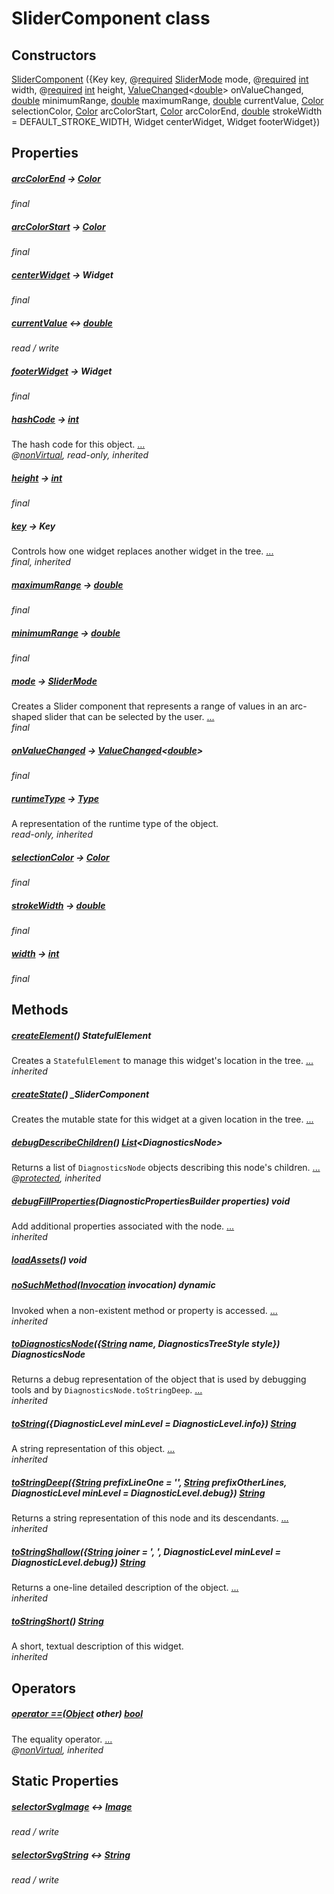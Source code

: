 


# SliderComponent class












## Constructors

[SliderComponent](../components_slider_component_slider_component/SliderComponent/SliderComponent.md) ({Key key, @[required](https://pub.dev/documentation/meta/1.3.0/meta/required-constant.html) [SliderMode](../components_slider_component_slider_component/SliderMode-class.md) mode, @[required](https://pub.dev/documentation/meta/1.3.0/meta/required-constant.html) [int](https://api.flutter.dev/flutter/dart-core/int-class.html) width, @[required](https://pub.dev/documentation/meta/1.3.0/meta/required-constant.html) [int](https://api.flutter.dev/flutter/dart-core/int-class.html) height, [ValueChanged](../components_slider_component_slider_component/ValueChanged.md)&lt;[double](https://api.flutter.dev/flutter/dart-core/double-class.html)> onValueChanged, [double](https://api.flutter.dev/flutter/dart-core/double-class.html) minimumRange, [double](https://api.flutter.dev/flutter/dart-core/double-class.html) maximumRange, [double](https://api.flutter.dev/flutter/dart-core/double-class.html) currentValue, [Color](https://api.flutter.dev/flutter/dart-ui/Color-class.html) selectionColor, [Color](https://api.flutter.dev/flutter/dart-ui/Color-class.html) arcColorStart, [Color](https://api.flutter.dev/flutter/dart-ui/Color-class.html) arcColorEnd, [double](https://api.flutter.dev/flutter/dart-core/double-class.html) strokeWidth = DEFAULT_STROKE_WIDTH, Widget centerWidget, Widget footerWidget})

    


## Properties

##### [arcColorEnd](../components_slider_component_slider_component/SliderComponent/arcColorEnd.md) &#8594; [Color](https://api.flutter.dev/flutter/dart-ui/Color-class.html)



   
_final_



##### [arcColorStart](../components_slider_component_slider_component/SliderComponent/arcColorStart.md) &#8594; [Color](https://api.flutter.dev/flutter/dart-ui/Color-class.html)



   
_final_



##### [centerWidget](../components_slider_component_slider_component/SliderComponent/centerWidget.md) &#8594; Widget



   
_final_



##### [currentValue](../components_slider_component_slider_component/SliderComponent/currentValue.md) &#8596; [double](https://api.flutter.dev/flutter/dart-core/double-class.html)



   
_read / write_



##### [footerWidget](../components_slider_component_slider_component/SliderComponent/footerWidget.md) &#8594; Widget



   
_final_



##### [hashCode](../components_slider_component_slider_component/SliderComponent/hashCode.md) &#8594; [int](https://api.flutter.dev/flutter/dart-core/int-class.html)



The hash code for this object. [...](../components_slider_component_slider_component/SliderComponent/hashCode.md)  
_@[nonVirtual](https://pub.dev/documentation/meta/1.3.0/meta/nonVirtual-constant.html), read-only, inherited_



##### [height](../components_slider_component_slider_component/SliderComponent/height.md) &#8594; [int](https://api.flutter.dev/flutter/dart-core/int-class.html)



   
_final_



##### [key](../components_slider_component_slider_component/SliderComponent/key.md) &#8594; Key



Controls how one widget replaces another widget in the tree. [...](../components_slider_component_slider_component/SliderComponent/key.md)  
_final, inherited_



##### [maximumRange](../components_slider_component_slider_component/SliderComponent/maximumRange.md) &#8594; [double](https://api.flutter.dev/flutter/dart-core/double-class.html)



   
_final_



##### [minimumRange](../components_slider_component_slider_component/SliderComponent/minimumRange.md) &#8594; [double](https://api.flutter.dev/flutter/dart-core/double-class.html)



   
_final_



##### [mode](../components_slider_component_slider_component/SliderComponent/mode.md) &#8594; [SliderMode](../components_slider_component_slider_component/SliderMode-class.md)



Creates a Slider component that represents a range of values in an
arc-shaped slider that can be selected by the user. [...](../components_slider_component_slider_component/SliderComponent/mode.md)  
_final_



##### [onValueChanged](../components_slider_component_slider_component/SliderComponent/onValueChanged.md) &#8594; [ValueChanged](../components_slider_component_slider_component/ValueChanged.md)&lt;[double](https://api.flutter.dev/flutter/dart-core/double-class.html)>



   
_final_



##### [runtimeType](https://api.flutter.dev/flutter/dart-core/Object/runtimeType.html) &#8594; [Type](https://api.flutter.dev/flutter/dart-core/Type-class.html)



A representation of the runtime type of the object.   
_read-only, inherited_



##### [selectionColor](../components_slider_component_slider_component/SliderComponent/selectionColor.md) &#8594; [Color](https://api.flutter.dev/flutter/dart-ui/Color-class.html)



   
_final_



##### [strokeWidth](../components_slider_component_slider_component/SliderComponent/strokeWidth.md) &#8594; [double](https://api.flutter.dev/flutter/dart-core/double-class.html)



   
_final_



##### [width](../components_slider_component_slider_component/SliderComponent/width.md) &#8594; [int](https://api.flutter.dev/flutter/dart-core/int-class.html)



   
_final_




## Methods

##### [createElement](../components_slider_component_slider_component/SliderComponent/createElement.md)() StatefulElement



Creates a <code>StatefulElement</code> to manage this widget's location in the tree. [...](../components_slider_component_slider_component/SliderComponent/createElement.md)  
_inherited_



##### [createState](../components_slider_component_slider_component/SliderComponent/createState.md)() _SliderComponent



Creates the mutable state for this widget at a given location in the tree. [...](../components_slider_component_slider_component/SliderComponent/createState.md)  




##### [debugDescribeChildren](../components_slider_component_slider_component/SliderComponent/debugDescribeChildren.md)() [List](https://api.flutter.dev/flutter/dart-core/List-class.html)&lt;DiagnosticsNode>



Returns a list of <code>DiagnosticsNode</code> objects describing this node's
children. [...](../components_slider_component_slider_component/SliderComponent/debugDescribeChildren.md)  
_@[protected](https://pub.dev/documentation/meta/1.3.0/meta/protected-constant.html), inherited_



##### [debugFillProperties](../components_slider_component_slider_component/SliderComponent/debugFillProperties.md)(DiagnosticPropertiesBuilder properties) void



Add additional properties associated with the node. [...](../components_slider_component_slider_component/SliderComponent/debugFillProperties.md)  
_inherited_



##### [loadAssets](../components_slider_component_slider_component/SliderComponent/loadAssets.md)() void



   




##### [noSuchMethod](https://api.flutter.dev/flutter/dart-core/Object/noSuchMethod.html)([Invocation](https://api.flutter.dev/flutter/dart-core/Invocation-class.html) invocation) dynamic



Invoked when a non-existent method or property is accessed. [...](https://api.flutter.dev/flutter/dart-core/Object/noSuchMethod.html)  
_inherited_



##### [toDiagnosticsNode](../components_slider_component_slider_component/SliderComponent/toDiagnosticsNode.md)({[String](https://api.flutter.dev/flutter/dart-core/String-class.html) name, DiagnosticsTreeStyle style}) DiagnosticsNode



Returns a debug representation of the object that is used by debugging
tools and by <code>DiagnosticsNode.toStringDeep</code>. [...](../components_slider_component_slider_component/SliderComponent/toDiagnosticsNode.md)  
_inherited_



##### [toString](../components_slider_component_slider_component/SliderComponent/toString.md)({DiagnosticLevel minLevel = DiagnosticLevel.info}) [String](https://api.flutter.dev/flutter/dart-core/String-class.html)



A string representation of this object. [...](../components_slider_component_slider_component/SliderComponent/toString.md)  
_inherited_



##### [toStringDeep](../components_slider_component_slider_component/SliderComponent/toStringDeep.md)({[String](https://api.flutter.dev/flutter/dart-core/String-class.html) prefixLineOne = '', [String](https://api.flutter.dev/flutter/dart-core/String-class.html) prefixOtherLines, DiagnosticLevel minLevel = DiagnosticLevel.debug}) [String](https://api.flutter.dev/flutter/dart-core/String-class.html)



Returns a string representation of this node and its descendants. [...](../components_slider_component_slider_component/SliderComponent/toStringDeep.md)  
_inherited_



##### [toStringShallow](../components_slider_component_slider_component/SliderComponent/toStringShallow.md)({[String](https://api.flutter.dev/flutter/dart-core/String-class.html) joiner = ', ', DiagnosticLevel minLevel = DiagnosticLevel.debug}) [String](https://api.flutter.dev/flutter/dart-core/String-class.html)



Returns a one-line detailed description of the object. [...](../components_slider_component_slider_component/SliderComponent/toStringShallow.md)  
_inherited_



##### [toStringShort](../components_slider_component_slider_component/SliderComponent/toStringShort.md)() [String](https://api.flutter.dev/flutter/dart-core/String-class.html)



A short, textual description of this widget.   
_inherited_




## Operators

##### [operator ==](../components_slider_component_slider_component/SliderComponent/operator_equals.md)([Object](https://api.flutter.dev/flutter/dart-core/Object-class.html) other) [bool](https://api.flutter.dev/flutter/dart-core/bool-class.html)



The equality operator. [...](../components_slider_component_slider_component/SliderComponent/operator_equals.md)  
_@[nonVirtual](https://pub.dev/documentation/meta/1.3.0/meta/nonVirtual-constant.html), inherited_




## Static Properties

##### [selectorSvgImage](../components_slider_component_slider_component/SliderComponent/selectorSvgImage.md) &#8596; [Image](https://api.flutter.dev/flutter/dart-ui/Image-class.html)



   
_read / write_



##### [selectorSvgString](../components_slider_component_slider_component/SliderComponent/selectorSvgString.md) &#8596; [String](https://api.flutter.dev/flutter/dart-core/String-class.html)



   
_read / write_










